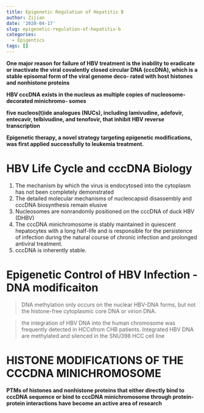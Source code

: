 ```yaml
---
title: Epigenetic Regulation of Hepatitis B
author: Zijian
date: '2020-04-17'
slug: epigenetic-regulation-of-hepatitis-b
categories:
  - Epigentics
tags: []
---
```

**One major reason for failure of HBV treatment is the inability to eradicate or
inactivate the viral covalently closed circular DNA (cccDNA), which is a stable episomal form of the viral genome deco-
rated with host histones and nonhistone proteins**

**HBV cccDNA exists in the nucleus as
multiple copies of nucleosome-decorated minichromo-
somes**

**five nucleos(t)ide analogues (NUCs), including lamivudine, adefovir, entecavir, telbivudine, and tenofovir, that inhibit HBV reverse transcription**

**Epigenetic therapy, a novel strategy targeting
epigenetic modifications, was first applied successfully
to leukemia treatment.**

# HBV Life Cycle and cccDNA Biology

1. The mechanism by which the virus is endocytosed into the cytoplasm has not been completely demonstrated
2. The detailed molecular mechanisms of nucleocapsid disassembly and cccDNA biosynthesis remain elusive
3.  Nucleosomes are nonrandomly positioned
on the cccDNA of duck HBV (DHBV)
4. The cccDNA minichromosome is stably maintained in quiescent hepatocytes with a long half-life and is responsible for the persistence of infection during the natural course of chronic infection and prolonged antiviral treatment.
5. cccDNA is inherently stable.

# Epigenetic Control of HBV Infection - DNA modificaiton

>  DNA methylation only occurs on the nuclear HBV-DNA forms, but not the histone-free cytoplasmic core DNA or virion DNA.

> the integration of HBV DNA into the human chromosome was frequently detected in HCCsfrom CHB patients. Integrated HBV
DNA are methylated and silenced in the SNU398 HCC cell line


# HISTONE MODIFICATIONS OF THE CCCDNA MINICHROMOSOME

**PTMs of histones and nonhistone proteins that either directly bind to cccDNA sequence or bind to cccDNA minichromosome through protein-protein interactions have become an active area of research**


